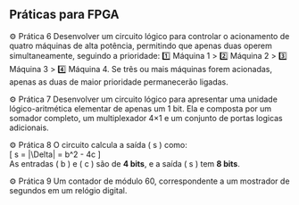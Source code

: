 ## Práticas para FPGA
⚙️ Prática 6
Desenvolver um circuito lógico para controlar o acionamento de quatro máquinas de alta potência, permitindo que apenas duas operem simultaneamente, seguindo a prioridade:
1️⃣ Máquina 1 > 2️⃣ Máquina 2 > 3️⃣ Máquina 3 > 4️⃣ Máquina 4.
Se três ou mais máquinas forem acionadas, apenas as duas de maior prioridade permanecerão ligadas.

⚙️ Prática 7
Desenvolver um circuito lógico para apresentar uma unidade lógico-aritmética elementar de apenas um 1 bit. Ela e composta por um somador completo, um multiplexador 4×1 e um conjunto de portas logicas adicionais.

⚙️ Prática 8
O circuito calcula a saída \( s \) como:  
\[
s = |\Delta| = b^2 - 4c
\]  
As entradas \( b \) e \( c \) são de **4 bits**, e a saída \( s \) tem **8 bits**.

⚙️ Prática 9
Um contador de módulo 60, correspondente a um mostrador de segundos em um relógio digital.
